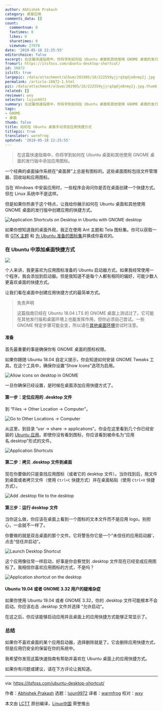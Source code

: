 ```yaml
---
author: Abhishek Prakash
category: 桌面应用
comments_data: []
count:
  commentnum: 0
  favtimes: 0
  likes: 0
  sharetimes: 0
  viewnum: 27878
date: '2019-05-18 22:25:55'
editorchoice: false
excerpt: 在这篇快速指南中，你将学到如何在 Ubuntu 桌面和其他使用 GNOME 桌面的发行版中添加应用图标。
fromurl: https://itsfoss.com/ubuntu-desktop-shortcut/
id: 10872
islctt: true
largepic: /data/attachment/album/201905/18/222559yjjrq3qdje8nmy2j.jpg
permalink: /article-10872-1.html
pic: /data/attachment/album/201905/18/222559yjjrq3qdje8nmy2j.jpg.thumb.jpg
related: []
reviewer: wxy
selector: lujun9972
summary: 在这篇快速指南中，你将学到如何在 Ubuntu 桌面和其他使用 GNOME 桌面的发行版中添加应用图标。
tags:
- GNOME
- 桌面
thumb: false
title: 如何在 Ubuntu 桌面手动添加应用快捷方式
titlepic: true
translator: warmfrog
updated: '2019-05-18 22:25:55'
---
```



> 
> 在这篇快速指南中，你将学到如何在 Ubuntu 桌面和其他使用 GNOME 桌面的发行版中添加应用图标。
> 
> 
> 


一个经典的桌面操作系统在“桌面屏”上总是有图标的。这些桌面图标包括文件管理器、回收站和应用图标。


当在 Windows 中安装应用时，一些程序会询问你是否在桌面创建一个快捷方式。但在 Linux 系统中不是这样。


但是如果你热衷于这个特点，让我给你展示如何在 Ubuntu 桌面和其他使用 GNOME 桌面的发行版中创建应用的快捷方式。


![Application Shortcuts on Desktop in Ubuntu with GNOME desktop](/data/attachment/album/201905/18/222559yjjrq3qdje8nmy2j.jpg)


如果你想知道我的桌面外观，我正在使用 Ant 主题和 Tela 图标集。你可以获取一些 [GTK 主题](https://itsfoss.com/best-gtk-themes/) 和 [为 Ubuntu 准备的图标集](https://itsfoss.com/best-icon-themes-ubuntu-16-04/)并换成你喜欢的。


### 在 Ubuntu 中添加桌面快捷方式


![](/data/attachment/album/201905/18/222603wm7tmyykhttehyyy.jpg)


个人来讲，我更喜欢为应用图标准备的 Ubuntu 启动器方式。如果我经常使用一个程序，我会添加到启动器。但是我知道不是每个人都有相同的偏好，可能少数人更喜欢桌面的快捷方式。


让我们看在桌面中创建应用快捷方式的最简单方式。



> 
> 免责声明
> 
> 
> 这篇指南已经在 Ubuntu 18.04 LTS 的 GNOME 桌面上测试过了。它可能在其他发行版和桌面环境上也能发挥作用，但你必须自己尝试。一些 GNOME 特定步骤可能会变，所以请在[其他桌面环境](https://itsfoss.com/best-linux-desktop-environments/)尝试时注意。
> 
> 
> 


#### 准备


首先最重要的事是确保你有 GNOME 桌面的图标权限。


如果你跟随 Ubuntu 18.04 自定义提示，你会知道如何安装 GNOME Tweaks 工具。在这个工具中，确保你设置“Show Icons”选项为启用。


![Allow icons on desktop in GNOME](/data/attachment/album/201905/18/222606rn3ud71iykdu3nun.jpg)


一旦你确保已经设置，是时候在桌面添加应用快捷方式了。


#### 第一步：定位应用的 .desktop 文件


到 “Files -> Other Location -> Computer”。


![Go to Other Locations -> Computer](/data/attachment/album/201905/18/222608ojiixetwapepwpvv.png)


从这里，到目录 “usr -> share -> applications”。你会在这里看到几个你已经安装的 [Ubuntu 应用](https://itsfoss.com/best-ubuntu-apps/)。即使你没有看到图标，你应该看到被命名为“应用名.desktop”形式的文件。


![Application Shortcuts](/data/attachment/album/201905/18/222611gcm3px4k3n3kcp40.png)


#### 第二步：拷贝 .desktop 文件到桌面


现在你要做的只是查找应用图标（或者它的 desktop 文件）。当你找到后，拖文件到桌面或者拷贝文件（使用 `Ctrl+C` 快捷方式）并在桌面粘贴（使用 `Ctrl+V` 快捷方式）。


![Add .desktop file to the desktop](/data/attachment/album/201905/18/222614clnp65n831nznw8t.jpg)


#### 第三步：运行 desktop 文件


当你这么做，你应该在桌面上看到一个图标的文本文件而不是应用 logo。别担心，一会就不一样了。


你要做的就是双击桌面的那个文件。它将警告你它是一个“未信任的应用启动器’，点击“信任并启动”。


![Launch Desktop Shortcut](/data/attachment/album/201905/18/222617luc99ucn9k72nhgf.jpg)


这个应用像往常一样启动，好事是你会察觉到 .desktop 文件现在已经变成应用图标了。我相信你喜欢应用图标的方式，不是吗？


![Application shortcut on the desktop](/data/attachment/album/201905/18/222621ceu0wwzxgwletlcj.jpg)


#### Ubuntu 19.04 或者 GNOME 3.32 用户的疑难杂症


如果你使用 Ubuntu 19.04 或者 GNOME 3.32，你的 .desktop 文件可能根本不会启动。你应该右击 .desktop 文件并选择 “允许启动”。


在这之后，你应该能够启动应用并且桌面上的应用快捷方式能够正常显示了。


### 总结


如果你不喜欢桌面的某个应用启动器，选择删除就是了。它会删除应用快捷方式，但是应用仍安全的保留在你的系统中。


我希望你发现这篇快速指南有帮助并喜欢在 Ubuntu 桌面上的应用快捷方式。


如果你有问题或建议，请在下方评论让我知道。




---


via: <https://itsfoss.com/ubuntu-desktop-shortcut/>


作者：[Abhishek Prakash](https://itsfoss.com/author/abhishek/) 选题：[lujun9972](https://github.com/lujun9972) 译者：[warmfrog](https://github.com/warmfrog) 校对：[wxy](https://github.com/wxy)


本文由 [LCTT](https://github.com/LCTT/TranslateProject) 原创编译，[Linux中国](https://linux.cn/) 荣誉推出